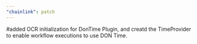 ```yaml
---
"chainlink": patch
---
```


#added OCR initialization for DonTime Plugin, and creatd the TimeProvider to enable workflow executions to use DON Time.
